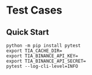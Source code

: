# Test Cases

## Quick Start

```shell
python -m pip install pytest
export TIA_CACHE_DIR=
export TIA_BINANCE_API_KEY=
export TIA_BINANCE_API_SECRET=
pytest --log-cli-level=INFO
```
